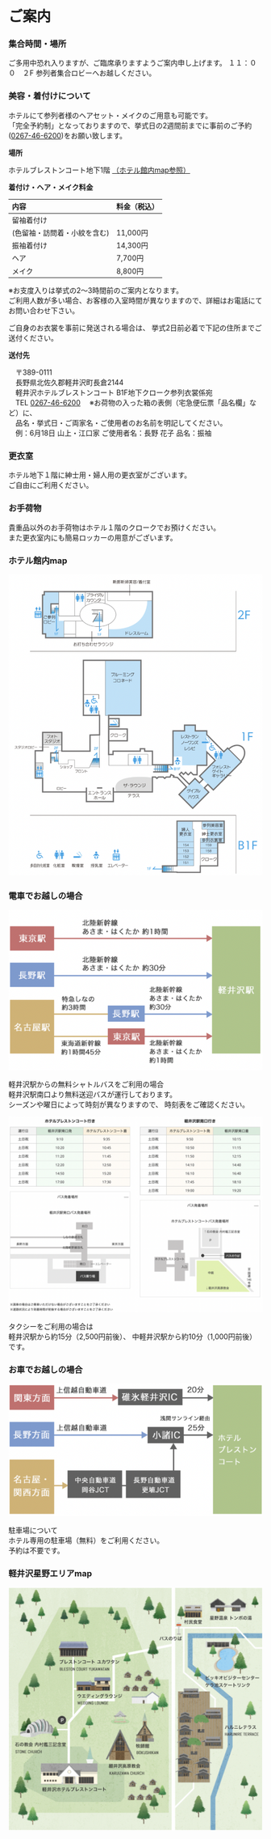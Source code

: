 # ご案内
### 集合時間・場所

ご多用中恐れ入りますが、ご臨席承りますようご案内申し上げます。
１１：００　２F 参列者集合ロビーへお越しください。

### 美容・着付けについて

ホテルにて参列者様のヘアセット・メイクのご用意も可能です。  
「完全予約制」となっておりますので、挙式日の2週間前までに事前のご予約([0267-46-6200](tel:0267-46-6200))をお願い致します。

**場所**

ホテルブレストンコート地下1階
[（ホテル館内map参照）](#ホテル館内map "ホテル館内map")

**着付け・ヘア・メイク料金**

| 内容 | 料金（税込） |
|:-----------|:------------|
|留袖着付け
(色留袖・訪問着・小紋を含む) |11,000円|
|振袖着付け|14,300円|
|ヘア |7,700円|
|メイク|8,800円|

※お支度入りは挙式の2～3時間前のご案内となります。  
ご利用人数が多い場合、お客様の入室時間が異なりますので、詳細はお電話にてお問い合わせ下さい。

ご自身のお衣裳を事前に発送される場合は、
挙式2日前必着で下記の住所までご送付ください。

**送付先**

　〒389-0111  
　長野県北佐久郡軽井沢町長倉2144  
　軽井沢ホテルブレストンコート B1F地下クローク参列衣裳係宛  
　TEL [0267-46-6200](tel:0267-46-6200)
　※お荷物の入った箱の表側（宅急便伝票「品名欄」など）に、  
　品名・挙式日・ご両家名・ご使用者のお名前を明記してください。  
　例：6月18日 山上・江口家 ご使用者名：長野 花子 品名：振袖  

### 更衣室

ホテル地下１階に紳士用・婦人用の更衣室がございます。  
ご自由にご利用ください。

### お手荷物
貴重品以外のお手荷物はホテル１階のクロークでお預けください。  
また更衣室内にも簡易ロッカーの用意がございます。

### ホテル館内map

<img src="hotelmap.png">


### 電車でお越しの場合

<img src="bytrain.png">

軽井沢駅からの無料シャトルバスをご利用の場合  
軽井沢駅南口より無料送迎バスが運行しております。  
シーズンや曜日によって時刻が異なりますので、
時刻表をご確認ください。

<img src="bus.png">

タクシーをご利用の場合は  
軽井沢駅から約15分（2,500円前後）、
中軽井沢駅から約10分（1,000円前後）です。

### お車でお越しの場合

<img src="bycar.png">

駐車場について  
ホテル専用の駐車場（無料）をご利用ください。  
予約は不要です。

### 軽井沢星野エリアmap

<img src="hosinoarea_map.png">

